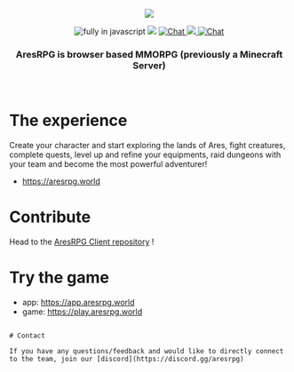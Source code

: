 <p align=center>
  <img src="https://user-images.githubusercontent.com/11330271/204748239-7f873082-13cd-4d63-9800-ae176dd339cb.jpg" />
</p>
<p align=center>
  <img src="https://img.shields.io/badge/Made%20with-Javascript-%23f7df1e?style=for-the-badge&color=F1C40F" alt="fully in javascript"/>
  <img src="https://img.shields.io/github/stars/AresRPG?style=for-the-badge&color=3498DB"/>
  <a href="https://choosealicense.com/licenses/mit/">
  <a href="https://aresrpg.world">
    <img src="https://img.shields.io/badge/new-website-9B59B6?style=for-the-badge" alt="Chat"/>
  </a>
  <a href="https://twitter.com/aresrpg">
    <img src="https://img.shields.io/badge/follow-us-blue.svg?logo=twitter&style=for-the-badge"/>
  </a>
  <a href="https://discord.gg/aresrpg">
    <img src="https://img.shields.io/discord/265104803531587584.svg?logo=discord&style=for-the-badge&color=2ECC71" alt="Chat"/>
  </a>
</p>
<h3 align=center>AresRPG is browser based MMORPG (previously a Minecraft Server)</h3>
<br>

# The experience

Create your character and start exploring the lands of Ares, fight creatures, complete
quests, level up and refine your equipments, raid dungeons with your team and become
the most powerful adventurer!

- https://aresrpg.world

# Contribute

Head to the [AresRPG Client repository](https://github.com/aresrpg/aresrpg-client) !

# Try the game

- app: https://app.aresrpg.world
- game: https://play.aresrpg.world
```

# Contact

If you have any questions/feedback and would like to directly connect to the team, join our [discord](https://discord.gg/aresrpg)
